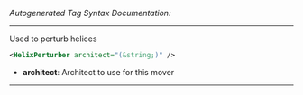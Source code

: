 _Autogenerated Tag Syntax Documentation:_

---
Used to perturb helices

```xml
<HelixPerturber architect="(&string;)" />
```

-   **architect**: Architect to use for this mover

---
